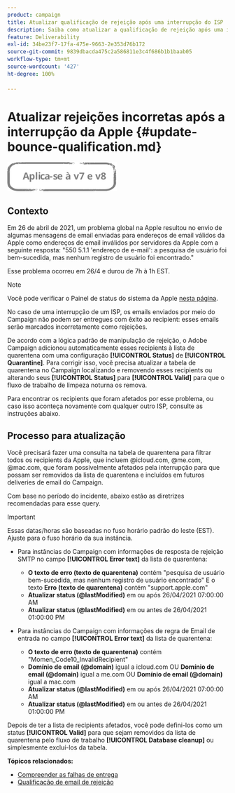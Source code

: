```yaml
---
product: campaign
title: Atualizar qualificação de rejeição após uma interrupção do ISP
description: Saiba como atualizar a qualificação de rejeição após uma interrupção do ISP
feature: Deliverability
exl-id: 34be23f7-17fa-475e-9663-2e353d76b172
source-git-commit: 9839dbacda475c2a586811e3c4f686b1b1baab05
workflow-type: tm+mt
source-wordcount: '427'
ht-degree: 100%

---
```


# Atualizar rejeições incorretas após a interrupção da Apple {#update-bounce-qualification.md}

![](../../assets/common.svg)

## Contexto

Em 26 de abril de 2021, um problema global na Apple resultou no envio de algumas mensagens de email enviadas para endereços de email válidos da Apple como endereços de email inválidos por servidores da Apple com a seguinte resposta: &quot;550 5.1.1 &#39;endereço de e-mail&#39;: a pesquisa de usuário foi bem-sucedida, mas nenhum registro de usuário foi encontrado.&quot;

Esse problema ocorreu em 26/4 e durou de 7h à 1h EST.

>[!NOTE]
>
>Você pode verificar o Painel de status do sistema da Apple [nesta página](https://www.apple.com/br/support/systemstatus/).

No caso de uma interrupção de um ISP, os emails enviados por meio do Campaign não podem ser entregues com êxito ao recipient: esses emails serão marcados incorretamente como rejeições.

De acordo com a lógica padrão de manipulação de rejeição, o Adobe Campaign adicionou automaticamente esses recipients à lista de quarentena com uma configuração **[!UICONTROL Status]** de **[!UICONTROL Quarantine]**. Para corrigir isso, você precisa atualizar a tabela de quarentena no Campaign localizando e removendo esses recipients ou alterando seus **[!UICONTROL Status]** para **[!UICONTROL Valid]** para que o fluxo de trabalho de limpeza noturna os remova.

Para encontrar os recipients que foram afetados por esse problema, ou caso isso aconteça novamente com qualquer outro ISP, consulte as instruções abaixo.

## Processo para atualização

Você precisará fazer uma consulta na tabela de quarentena para filtrar todos os recipients da Apple, que incluem @icloud.com, @me.com, @mac.com, que foram possivelmente afetados pela interrupção para que possam ser removidos da lista de quarentena e incluídos em futuros deliveries de email do Campaign.

Com base no período do incidente, abaixo estão as diretrizes recomendadas para esse query.

>[!IMPORTANT]
>
>Essas datas/horas são baseadas no fuso horário padrão do leste (EST). Ajuste para o fuso horário da sua instância.

* Para instâncias do Campaign com informações de resposta de rejeição SMTP no campo **[!UICONTROL Error text]** da lista de quarentena:

   * **O texto de erro (texto de quarentena)** contém &quot;pesquisa de usuário bem-sucedida, mas nenhum registro de usuário encontrado&quot; E o texto **Erro (texto de quarentena)** contém &quot;support.apple.com&quot;
   * **Atualizar status (@lastModified)** em ou após 26/04/2021 07:00:00 AM
   * **Atualizar status (@lastModified)** em ou antes de 26/04/2021 01:00:00 PM

* Para instâncias do Campaign com informações de regra de Email de entrada no campo **[!UICONTROL Error text]** da lista de quarentena:

   * **O texto de erro (texto de quarentena)** contém &quot;Momen_Code10_InvalidRecipient&quot;
   * **Domínio de email (@domain)** igual a icloud.com OU **Domínio de email (@domain)** igual a me.com OU **Domínio de email (@domain)** igual a mac.com
   * **Atualizar status (@lastModified)** em ou após 26/04/2021 07:00:00 AM
   * **Atualizar status (@lastModified)** em ou antes de 26/04/2021 01:00:00 PM

Depois de ter a lista de recipients afetados, você pode defini-los como um status **[!UICONTROL Valid]** para que sejam removidos da lista de quarentena pelo fluxo de trabalho **[!UICONTROL Database cleanup]** ou simplesmente excluí-los da tabela.

**Tópicos relacionados:**
* [Compreender as falhas de entrega](understanding-delivery-failures.md)
* [Qualificação de email de rejeição](understanding-delivery-failures.md#bounce-mail-qualification)
